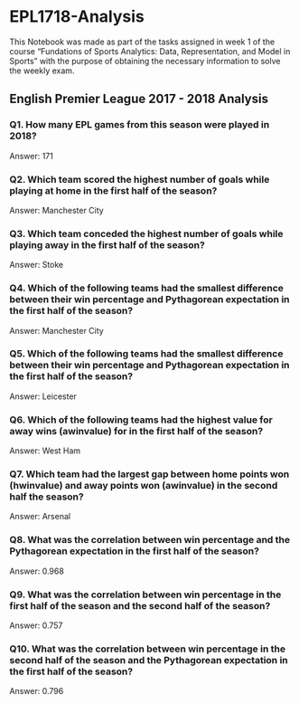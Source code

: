# EPL1718-Analysis

This Notebook was made as part of the tasks assigned in week 1 of the course “Fundations of Sports Analytics: Data, Representation, and Model in Sports” with the purpose of obtaining the necessary information to solve the weekly exam.

## English Premier League 2017 - 2018 Analysis

### Q1. How many EPL games from this season were played in 2018?
Answer: 171

### Q2. Which team scored the highest number of goals while playing at home in the first half of the season?
Answer: Manchester City

### Q3. Which team conceded the highest number of goals while playing away in the first half of the season?
Answer: Stoke

### Q4. Which of the following teams had the smallest difference between their win percentage and Pythagorean expectation in the first half of the season?
Answer: Manchester City

### Q5. Which of the following teams had the smallest difference between their win percentage and Pythagorean expectation in the first half of the season?
Answer: Leicester

### Q6. Which of the following teams had the highest value for away wins (awinvalue) for in the first half of the season?
Answer: West Ham

### Q7. Which team had the largest gap between home points won (hwinvalue) and away points won (awinvalue) in the second half the season?
Answer: Arsenal

### Q8. What was the correlation between win percentage and the Pythagorean expectation in the first half of the season?
Answer: 0.968

### Q9. What was the correlation between win percentage in the first half of the season and the second half of the season?
Answer: 0.757

### Q10. What was the correlation between win percentage in the second half of the season and the Pythagorean expectation in the first half of the season?
Answer: 0.796
